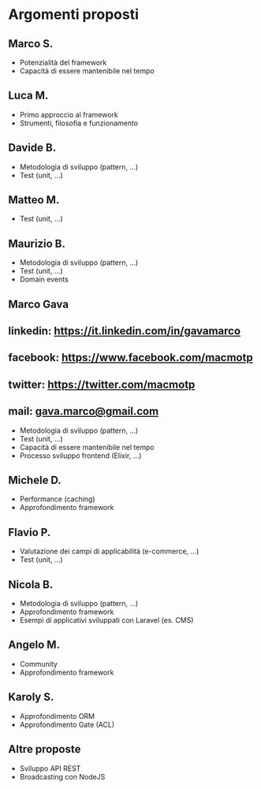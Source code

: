 # Argomenti proposti

## Marco S.
* Potenzialità del framework
* Capacità di essere mantenibile nel tempo

## Luca M.
* Primo approccio al framework
* Strumenti, filosofia e funzionamento

## Davide B.
* Metodologia di sviluppo (pattern, ...)
* Test (unit, ...)

## Matteo M.
* Test (unit, ...)

## Maurizio B.
* Metodologia di sviluppo (pattern, ...)
* Test (unit, ...)
* Domain events

## Marco Gava
## linkedin: https://it.linkedin.com/in/gavamarco
## facebook: https://www.facebook.com/macmotp
## twitter:  https://twitter.com/macmotp
## mail:     gava.marco@gmail.com

* Metodologia di sviluppo (pattern, ...)
* Test (unit, ...)
* Capacità di essere mantenibile nel tempo
* Processo sviluppo frontend (Elixir, ...)

## Michele D.
* Performance (caching)
* Approfondimento framework

## Flavio P.
* Valutazione dei campi di applicabilità (e-commerce, ...)
* Test (unit, ...)

## Nicola B.
* Metodologia di sviluppo (pattern, ...)
* Approfondimento framework
* Esempi di applicativi sviluppati con Laravel (es. CMS)

## Angelo M.
* Community
* Approfondimento framework

## Karoly S.
* Approfondimento ORM
* Approfondimento Gate (ACL)

## Altre proposte
* Sviluppo API REST
* Broadcasting con NodeJS


